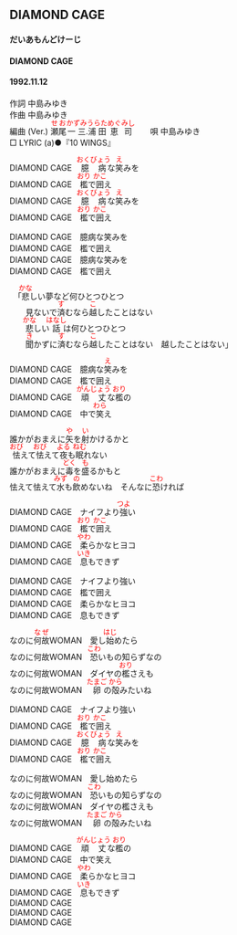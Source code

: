 <style type="text/css">
	ruby{
	    ruby-position: over;
	}
	ruby > rt{font-size: 12px;color:red;}
	p{font:16px;font-size: '楷体'}
</style>
## DIAMOND CAGE
#### だいあもんどけーじ
#### DIAMOND CAGE
####  1992.11.12 


作詞     中島みゆき  
作曲      中島みゆき  
編曲 (Ver.) <ruby><rb>瀬尾</rb><rp>(</rp><rt>せお</rt><rp>)</rp></ruby><ruby><rb>一三</rb><rp>(</rp><rt>かずみ</rt><rp>)</rp></ruby>.<ruby><rb>浦田</rb><rp>(</rp><rt>うらた</rt><rp>)</rp></ruby><ruby><rb>恵司</rb><rp>(</rp><rt>めぐみし</rt><rp>)</rp></ruby>　　 
唄     中島みゆき   
□ LYRIC (a)●『10 WINGS』   
   
   
DIAMOND CAGE　<ruby><rb>臆病</rb><rp>(</rp><rt>おくびょう</rt><rp>)</rp></ruby>な<ruby><rb>笑</rb><rp>(</rp><rt>え</rt><rp>)</rp></ruby>みを   
DIAMOND CAGE　<ruby><rb>檻</rb><rp>(</rp><rt>おり</rt><rp>)</rp></ruby>で<ruby><rb>囲</rb><rp>(</rp><rt>かこ</rt><rp>)</rp></ruby>え   
DIAMOND CAGE　<ruby><rb>臆病</rb><rp>(</rp><rt>おくびょう</rt><rp>)</rp></ruby>な<ruby><rb>笑</rb><rp>(</rp><rt>え</rt><rp>)</rp></ruby>みを   
DIAMOND CAGE　<ruby><rb>檻</rb><rp>(</rp><rt>おり</rt><rp>)</rp></ruby>で<ruby><rb>囲</rb><rp>(</rp><rt>かこ</rt><rp>)</rp></ruby>え   
   
DIAMOND CAGE　臆病な笑みを   
DIAMOND CAGE　檻で囲え   
DIAMOND CAGE　臆病な笑みを   
DIAMOND CAGE　檻で囲え   
   
　「<ruby><rb>悲</rb><rp>(</rp><rt>かな</rt><rp>)</rp></ruby>しい夢など何ひとつひとつ   
　　見ないで<ruby><rb>済</rb><rp>(</rp><rt>す</rt><rp>)</rp></ruby>むなら<ruby><rb>越</rb><rp>(</rp><rt>こ</rt><rp>)</rp></ruby>したことはない   
　　<ruby><rb>悲</rb><rp>(</rp><rt>かな</rt><rp>)</rp></ruby>しい<ruby><rb>話</rb><rp>(</rp><rt>はなし</rt><rp>)</rp></ruby>は何ひとつひとつ   
　　<ruby><rb>聞</rb><rp>(</rp><rt>き</rt><rp>)</rp></ruby>かずに<ruby><rb>済</rb><rp>(</rp><rt>す</rt><rp>)</rp></ruby>むなら<ruby><rb>越</rb><rp>(</rp><rt>こ</rt><rp>)</rp></ruby>したことはない　越したことはない」   
   
DIAMOND CAGE　臆病な<ruby><rb>笑</rb><rp>(</rp><rt>え</rt><rp>)</rp></ruby>みを   
DIAMOND CAGE　檻で囲え   
DIAMOND CAGE　<ruby><rb>頑丈</rb><rp>(</rp><rt>がんじょう</rt><rp>)</rp></ruby>な<ruby><rb>檻</rb><rp>(</rp><rt>おり</rt><rp>)</rp></ruby>の   
DIAMOND CAGE　中で<ruby><rb>笑</rb><rp>(</rp><rt>わら</rt><rp>)</rp></ruby>え   
   
誰かがおまえに<ruby><rb>矢</rb><rp>(</rp><rt>や</rt><rp>)</rp></ruby>を<ruby><rb>射</rb><rp>(</rp><rt>い</rt><rp>)</rp></ruby>かけるかと   
<ruby><rb>怯</rb><rp>(</rp><rt>おび</rt><rp>)</rp></ruby>えて<ruby><rb>怯</rb><rp>(</rp><rt>おび</rt><rp>)</rp></ruby>えて<ruby><rb>夜</rb><rp>(</rp><rt>よる</rt><rp>)</rp></ruby>も<ruby><rb>眠</rb><rp>(</rp><rt>ねむ</rt><rp>)</rp></ruby>れない   
誰かがおまえに<ruby><rb>毒</rb><rp>(</rp><rt>どく</rt><rp>)</rp></ruby>を<ruby><rb>盛</rb><rp>(</rp><rt>も</rt><rp>)</rp></ruby>るかもと   
怯えて怯えて<ruby><rb>水</rb><rp>(</rp><rt>みず</rt><rp>)</rp></ruby>も<ruby><rb>飲</rb><rp>(</rp><rt>の</rt><rp>)</rp></ruby>めないね　そんなに<ruby><rb>恐</rb><rp>(</rp><rt>こわ</rt><rp>)</rp></ruby>ければ   
   
DIAMOND CAGE　ナイフより<ruby><rb>強</rb><rp>(</rp><rt>つよ</rt><rp>)</rp></ruby>い   
DIAMOND CAGE　<ruby><rb>檻</rb><rp>(</rp><rt>おり</rt><rp>)</rp></ruby>で<ruby><rb>囲</rb><rp>(</rp><rt>かこ</rt><rp>)</rp></ruby>え   
DIAMOND CAGE　<ruby><rb>柔</rb><rp>(</rp><rt>やわ</rt><rp>)</rp></ruby>らかなヒヨコ   
DIAMOND CAGE　<ruby><rb>息</rb><rp>(</rp><rt>いき</rt><rp>)</rp></ruby>もできず   
   
DIAMOND CAGE　ナイフより強い   
DIAMOND CAGE　檻で囲え   
DIAMOND CAGE　柔らかなヒヨコ   
DIAMOND CAGE　息もできず   
   
なのに<ruby><rb>何故</rb><rp>(</rp><rt>なぜ</rt><rp>)</rp></ruby>WOMAN　愛し<ruby><rb>始</rb><rp>(</rp><rt>はじ</rt><rp>)</rp></ruby>めたら   
なのに何故WOMAN　<ruby><rb>恐</rb><rp>(</rp><rt>こわ</rt><rp>)</rp></ruby>いもの知らずなの   
なのに何故WOMAN　ダイヤの<ruby><rb>檻</rb><rp>(</rp><rt>おり</rt><rp>)</rp></ruby>さえも   
なのに何故WOMAN　<ruby><rb>卵</rb><rp>(</rp><rt>たまご</rt><rp>)</rp></ruby>の<ruby><rb>殻</rb><rp>(</rp><rt>から</rt><rp>)</rp></ruby>みたいね   
   
DIAMOND CAGE　ナイフより強い   
DIAMOND CAGE　<ruby><rb>檻</rb><rp>(</rp><rt>おり</rt><rp>)</rp></ruby>で<ruby><rb>囲</rb><rp>(</rp><rt>かこ</rt><rp>)</rp></ruby>え   
DIAMOND CAGE　<ruby><rb>臆病</rb><rp>(</rp><rt>おくびょう</rt><rp>)</rp></ruby>な<ruby><rb>笑</rb><rp>(</rp><rt>え</rt><rp>)</rp></ruby>みを   
DIAMOND CAGE　<ruby><rb>檻</rb><rp>(</rp><rt>おり</rt><rp>)</rp></ruby>で<ruby><rb>囲</rb><rp>(</rp><rt>かこ</rt><rp>)</rp></ruby>え   
   
なのに何故WOMAN　愛し始めたら   
なのに何故WOMAN　<ruby><rb>恐</rb><rp>(</rp><rt>こわ</rt><rp>)</rp></ruby>いもの知らずなの   
なのに何故WOMAN　ダイヤの檻さえも   
なのに何故WOMAN　<ruby><rb>卵</rb><rp>(</rp><rt>たまご</rt><rp>)</rp></ruby>の<ruby><rb>殻</rb><rp>(</rp><rt>から</rt><rp>)</rp></ruby>みたいね   
   
DIAMOND CAGE　<ruby><rb>頑丈</rb><rp>(</rp><rt>がんじょう</rt><rp>)</rp></ruby>な<ruby><rb>檻</rb><rp>(</rp><rt>おり</rt><rp>)</rp></ruby>の   
DIAMOND CAGE　中で笑え   
DIAMOND CAGE　<ruby><rb>柔</rb><rp>(</rp><rt>やわ</rt><rp>)</rp></ruby>らかなヒヨコ   
DIAMOND CAGE　<ruby><rb>息</rb><rp>(</rp><rt>いき</rt><rp>)</rp></ruby>もできず   
DIAMOND CAGE   
DIAMOND CAGE   
DIAMOND CAGE   